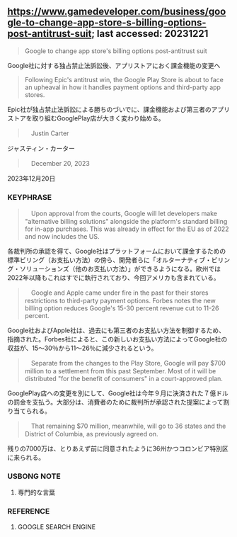 ## https://www.gamedeveloper.com/business/google-to-change-app-store-s-billing-options-post-antitrust-suit; last accessed: 20231221

> Google to change app store's billing options post-antitrust suit

Google社に対する独占禁止法訴訟後、アプリストアにおく課金機能の変更へ


> Following Epic's antitrust win, the Google Play Store is about to face an upheaval in how it handles payment options and third-party app stores.

Epic社が独占禁止法訴訟による勝ちのづいでに、課金機能および第三者のアプリストアを取り組むGooglePlay店が大きく変わり始める。

>　Justin Carter

ジャスティン・カーター

>　December 20, 2023

2023年12月20日

### KEYPHRASE

>　Upon approval from the courts, Google will let developers make "alternative billing solutions" alongside the platform's standard billing for in-app purchases. This was already in effect for the EU as of 2022 and now includes the US.

各裁判所の承認を得て、Google社はプラットフォームにおいて課金するための標準ビリング（お支払い方法）の傍ら、開発者らに「オルターナティブ・ビリング・ソリューションズ（他のお支払い方法）」ができるようになる。欧州では2022年以降もこれはすでに執行されており、今回アメリカも含まれている。

>　Google and Apple came under fire in the past for their stores restrictions to third-party payment options. Forbes notes the new billing option reduces Google's 15-30 percent revenue cut to 11-26 percent.

Google社およびApple社は、過去にも第三者のお支払い方法を制御するため、指摘された。Forbes社によると、この新しいお支払い方法によってGoogle社の収益が、15〜30％から11〜26％に減少されるという。

>　Separate from the changes to the Play Store, Google will pay $700 million to a settlement from this past September. Most of it will be distributed "for the benefit of consumers" in a court-approved plan.

GooglePlay店への変更を別にして、Google社は今年９月に決済された７億ドルの罰金を支払う。大部分は、消費者のために裁判所が承認された提案によって割り当てられる。

>　That remaining $70 million, meanwhile, will go to 36 states and the District of Columbia, as previously agreed on.

残りの7000万は、とりあえず前に同意されたように36州かつコロンビア特別区に来られる。

### USBONG NOTE

1) 専門的な言葉

### REFERENCE

1) GOOGLE SEARCH ENGINE
